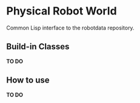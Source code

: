 # Physical Robot World

Common Lisp interface to the robotdata repository.

## Build-in Classes

**TO DO**

## How to use

**TO DO**